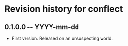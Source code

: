 # Revision history for conflect

## 0.1.0.0 -- YYYY-mm-dd

* First version. Released on an unsuspecting world.
